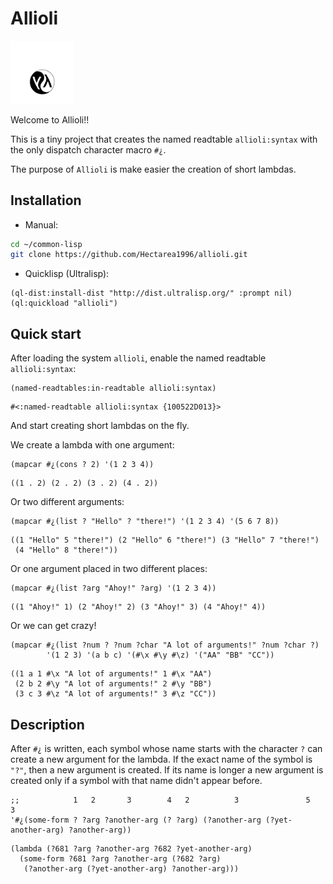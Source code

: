 

<a id="header-adp-github-headertag662"></a>
# Allioli

<img src="/images/allioli-icon.png" alt="Allioli logo" width="20%">

Welcome to Allioli\!\!

This is a tiny project that creates the named readtable ``` allioli:syntax ``` with the only dispatch character macro ``` #¿ ```\.

The purpose of ``` Allioli ``` is make easier the creation of short lambdas\.


<a id="header-adp-github-headertag663"></a>
## Installation

* Manual\:

`````sh
cd ~/common-lisp
git clone https://github.com/Hectarea1996/allioli.git
`````
* Quicklisp \(Ultralisp\)\:

`````common-lisp
(ql-dist:install-dist "http://dist.ultralisp.org/" :prompt nil)
(ql:quickload "allioli")
`````



<a id="header-adp-github-headertag664"></a>
## Quick start

After loading the system ``` allioli ```\, enable the named readtable ``` allioli:syntax ```\:

`````common-lisp
(named-readtables:in-readtable allioli:syntax)
`````
`````common-lisp
#<:named-readtable allioli:syntax {100522D013}>
`````

And start creating short lambdas on the fly\.

We create a lambda with one argument\:

`````common-lisp
(mapcar #¿(cons ? 2) '(1 2 3 4))
`````
`````common-lisp
((1 . 2) (2 . 2) (3 . 2) (4 . 2))
`````

Or two different arguments\:

`````common-lisp
(mapcar #¿(list ? "Hello" ? "there!") '(1 2 3 4) '(5 6 7 8))
`````
`````common-lisp
((1 "Hello" 5 "there!") (2 "Hello" 6 "there!") (3 "Hello" 7 "there!")
 (4 "Hello" 8 "there!"))
`````

Or one argument placed in two different places\:

`````common-lisp
(mapcar #¿(list ?arg "Ahoy!" ?arg) '(1 2 3 4))
`````
`````common-lisp
((1 "Ahoy!" 1) (2 "Ahoy!" 2) (3 "Ahoy!" 3) (4 "Ahoy!" 4))
`````

Or we can get crazy\!

`````common-lisp
(mapcar #¿(list ?num ? ?num ?char "A lot of arguments!" ?num ?char ?)
        '(1 2 3) '(a b c) '(#\x #\y #\z) '("AA" "BB" "CC"))
`````
`````common-lisp
((1 a 1 #\x "A lot of arguments!" 1 #\x "AA")
 (2 b 2 #\y "A lot of arguments!" 2 #\y "BB")
 (3 c 3 #\z "A lot of arguments!" 3 #\z "CC"))
`````


<a id="header-adp-github-headertag680"></a>
## Description

After ``` #¿ ``` is written\, each symbol whose name starts with the character ``` ? ``` can create a new argument for the lambda\. If the exact name of the symbol is ``` "?" ```\, then a new argument is created\. If its name is longer a new argument is created only if a symbol with that name didn\'t appear before\.

`````common-lisp
;;            1   2       3        4   2          3               5               3
'#¿(some-form ? ?arg ?another-arg (? ?arg) (?another-arg (?yet-another-arg) ?another-arg))
`````
`````common-lisp
(lambda (?681 ?arg ?another-arg ?682 ?yet-another-arg)
  (some-form ?681 ?arg ?another-arg (?682 ?arg)
   (?another-arg (?yet-another-arg) ?another-arg)))
`````